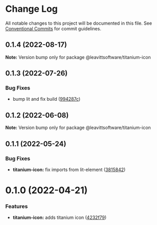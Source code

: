 # Change Log

All notable changes to this project will be documented in this file.
See [Conventional Commits](https://conventionalcommits.org) for commit guidelines.

## 0.1.4 (2022-08-17)

**Note:** Version bump only for package @leavittsoftware/titanium-icon





## 0.1.3 (2022-07-26)


### Bug Fixes

* bump lit and fix build ([994287c](https://github.com/LeavittSoftware/titanium-elements/commit/994287cc92267fe41093ee8ded6640521bd3facb))





## 0.1.2 (2022-06-08)

**Note:** Version bump only for package @leavittsoftware/titanium-icon





## 0.1.1 (2022-05-24)


### Bug Fixes

* **titanium-icon:** fix imports from lit-element ([3815842](https://github.com/LeavittSoftware/titanium-elements/commit/38158428e890c23b8084922495e35e3004832bce))





# 0.1.0 (2022-04-21)


### Features

* **titanium-icon:** adds titanium icon ([4232f79](https://github.com/LeavittSoftware/titanium-elements/commit/4232f795b403ee55edc36832b631fc0bc50147ce))
